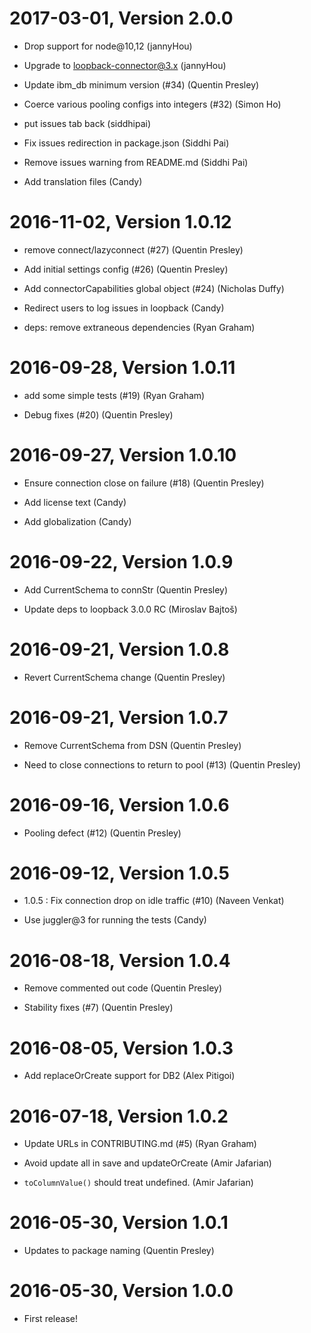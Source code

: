 2017-03-01, Version 2.0.0
=========================

 * Drop support for node@10,12 (jannyHou)

 * Upgrade to loopback-connector@3.x (jannyHou)

 * Update ibm_db minimum version (#34) (Quentin Presley)

 * Coerce various pooling configs into integers (#32) (Simon Ho)

 * put issues tab back (siddhipai)

 * Fix issues redirection in package.json (Siddhi Pai)

 * Remove issues warning from README.md (Siddhi Pai)

 * Add translation files (Candy)


2016-11-02, Version 1.0.12
==========================

 * remove connect/lazyconnect (#27) (Quentin Presley)

 * Add initial settings config (#26) (Quentin Presley)

 * Add connectorCapabilities global object (#24) (Nicholas Duffy)

 * Redirect users to log issues in loopback (Candy)

 * deps: remove extraneous dependencies (Ryan Graham)


2016-09-28, Version 1.0.11
==========================

 * add some simple tests (#19) (Ryan Graham)

 * Debug fixes (#20) (Quentin Presley)


2016-09-27, Version 1.0.10
==========================

 * Ensure connection close on failure (#18) (Quentin Presley)

 * Add license text (Candy)

 * Add globalization (Candy)


2016-09-22, Version 1.0.9
=========================

 * Add CurrentSchema to connStr (Quentin Presley)

 * Update deps to loopback 3.0.0 RC (Miroslav Bajtoš)


2016-09-21, Version 1.0.8
=========================

 * Revert CurrentSchema change (Quentin Presley)


2016-09-21, Version 1.0.7
=========================

 * Remove CurrentSchema from DSN (Quentin Presley)

 * Need to close connections to return to pool (#13) (Quentin Presley)


2016-09-16, Version 1.0.6
=========================

 * Pooling defect (#12) (Quentin Presley)


2016-09-12, Version 1.0.5
=========================

 * 1.0.5 : Fix connection drop on idle traffic (#10) (Naveen Venkat)

 * Use juggler@3 for running the tests (Candy)


2016-08-18, Version 1.0.4
=========================

 * Remove commented out code (Quentin Presley)

 * Stability fixes (#7) (Quentin Presley)


2016-08-05, Version 1.0.3
=========================

 * Add replaceOrCreate support for DB2 (Alex Pitigoi)


2016-07-18, Version 1.0.2
=========================

 * Update URLs in CONTRIBUTING.md (#5) (Ryan Graham)

 * Avoid update all in save and updateOrCreate (Amir Jafarian)

 * `toColumnValue()` should treat undefined. (Amir Jafarian)


2016-05-30, Version 1.0.1
=========================

 * Updates to package naming (Quentin Presley)


2016-05-30, Version 1.0.0
=========================

 * First release!
